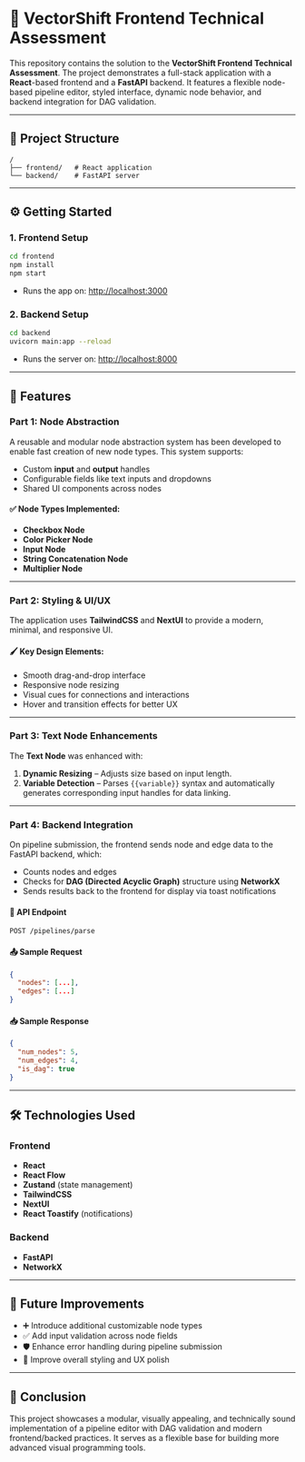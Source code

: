 # 🚀 VectorShift Frontend Technical Assessment

This repository contains the solution to the **VectorShift Frontend Technical Assessment**. The project demonstrates a full-stack application with a **React**-based frontend and a **FastAPI** backend. It features a flexible node-based pipeline editor, styled interface, dynamic node behavior, and backend integration for DAG validation.

---

## 📁 Project Structure

```
/
├── frontend/   # React application
└── backend/    # FastAPI server
```

---

## ⚙️ Getting Started

### 1. **Frontend Setup**

```bash
cd frontend
npm install
npm start
```

- Runs the app on: [http://localhost:3000](http://localhost:3000)

### 2. **Backend Setup**

```bash
cd backend
uvicorn main:app --reload
```

- Runs the server on: [http://localhost:8000](http://localhost:8000)

---

## 🧩 Features

### Part 1: Node Abstraction

A reusable and modular node abstraction system has been developed to enable fast creation of new node types. This system supports:

- Custom **input** and **output** handles
- Configurable fields like text inputs and dropdowns
- Shared UI components across nodes

#### ✅ Node Types Implemented:

- **Checkbox Node**
- **Color Picker Node**
- **Input Node**
- **String Concatenation Node**
- **Multiplier Node**

---

### Part 2: Styling & UI/UX

The application uses **TailwindCSS** and **NextUI** to provide a modern, minimal, and responsive UI.

#### 🖌️ Key Design Elements:

- Smooth drag-and-drop interface
- Responsive node resizing
- Visual cues for connections and interactions
- Hover and transition effects for better UX

---

### Part 3: Text Node Enhancements

The **Text Node** was enhanced with:

1. **Dynamic Resizing** – Adjusts size based on input length.
2. **Variable Detection** – Parses `{{variable}}` syntax and automatically generates corresponding input handles for data linking.

---

### Part 4: Backend Integration

On pipeline submission, the frontend sends node and edge data to the FastAPI backend, which:

- Counts nodes and edges
- Checks for **DAG (Directed Acyclic Graph)** structure using **NetworkX**
- Sends results back to the frontend for display via toast notifications

#### 🔁 API Endpoint

```
POST /pipelines/parse
```

#### 📤 Sample Request

```json
{
  "nodes": [...],
  "edges": [...]
}
```

#### 📥 Sample Response

```json
{
  "num_nodes": 5,
  "num_edges": 4,
  "is_dag": true
}
```

---

## 🛠️ Technologies Used

### Frontend

- **React**
- **React Flow**
- **Zustand** (state management)
- **TailwindCSS**
- **NextUI**
- **React Toastify** (notifications)

### Backend

- **FastAPI**
- **NetworkX**

---

## 🚧 Future Improvements

- ➕ Introduce additional customizable node types
- ✅ Add input validation across node fields
- 🛡️ Enhance error handling during pipeline submission
- 🎨 Improve overall styling and UX polish

---

## 📌 Conclusion

This project showcases a modular, visually appealing, and technically sound implementation of a pipeline editor with DAG validation and modern frontend/backed practices. It serves as a flexible base for building more advanced visual programming tools.
